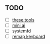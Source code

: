 ## TODO

- [ ] [these tools](https://www.youtube.com/watch?v=mmqDYw9C30I&list=TLPQMjAwNDIwMjStkB_vvjGVjg&index=2&ab_channel=JoseanMartinez)
- [ ] [mini.ai](https://youtu.be/6V8jdqdygB4?si=b2Ccc615xnnr4gN2)
- [ ] [systemfd](https://github.com/mitsuhiko/systemfd)
- [ ] [remap keyboard](https://www.youtube.com/watch?v=sLWQ4Gx88h4&list=TLPQMDIxMTIwMjS-uNhKxyCZIg&index=2&ab_channel=DreamsofCode)
